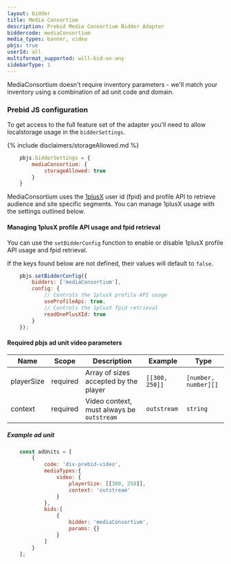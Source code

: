 ```yaml
---
layout: bidder
title: Media Consortium
description: Prebid Media Consortium Bidder Adapter
biddercode: mediaConsortium
media_types: banner, video
pbjs: true
userId: all
multiformat_supported: will-bid-on-any
sidebarType: 1
---
```


MediaConsortium doesn't require inventory parameters - we'll match your inventory using a combination of ad unit code and domain.

### Prebid JS configuration

To get access to the full feature set of the adapter you'll need to allow localstorage usage in the `bidderSettings`.

{% include disclaimers/storageAllowed.md %}

```javascript
    pbjs.bidderSettings = {
        mediaConsortium: {
            storageAllowed: true
        }
    }
```

MediaConsortium uses the [1plusX](https://www.1plusx.com/) user id (fpid) and profile API to retrieve audience and site specific segments. You can manage 1plusX usage with the settings outlined below.

#### Managing 1plusX profile API usage and fpid retrieval

You can use the `setBidderConfig` function to enable or disable 1plusX profile API usage and fpid retrieval.

If the keys found below are not defined, their values will default to `false`.

```javascript
    pbjs.setBidderConfig({
        bidders: ['mediaConsortium'],
        config: {
            // Controls the 1plusX profile API usage
            useProfileApi: true,
            // Controls the 1plusX fpid retrieval
            readOnePlusXId: true
        }
    });
```

#### Required pbjs ad unit video parameters

| Name       | Scope    | Description                               | Example        | Type                 |
|------------|----------|-------------------------------------------|----------------|----------------------|
| playerSize | required | Array of sizes accepted by the player     | `[[300, 250]]` | `[number, number][]` |
| context    | required | Video context, must always be `outstream` | `outstream`    | `string`             |

##### Example ad unit

```javascript
    const adUnits = [
        {
            code: 'div-prebid-video',
            mediaTypes:{
                video: {
                    playerSize: [[300, 250]],
                    context: 'outstream'
                }
            },
            bids:[
                {
                    bidder: 'mediaConsortium',
                    params: {}
                }
            ]
        }
    ];
```
